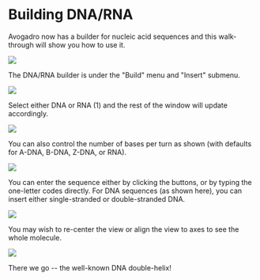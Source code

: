 # Building DNA/RNA

Avogadro now has a builder for nucleic acid sequences and this walk-through will show you how to use it.

![][1]

[1]: images/4-building-dna-rna/media_1340331911582.png

The DNA/RNA builder is under the "Build" menu and "Insert" submenu.

![][2]

[2]: images/4-building-dna-rna/media_1340331923310.png

Select either DNA or RNA (1) and the rest of the window will update accordingly.

![][3]

[3]: images/4-building-dna-rna/media_1340331942795.png

You can also control the number of bases per turn as shown (with defaults for A-DNA, B-DNA, Z-DNA, or RNA).

![][4]

[4]: images/4-building-dna-rna/media_1340331963717.png

You can enter the sequence either by clicking the buttons, or by typing the one-letter codes directly. For DNA sequences (as shown here), you can insert either single-stranded or double-stranded DNA.

![][5]

[5]: images/4-building-dna-rna/media_1340331979486.png

You may wish to re-center the view or align the view to axes to see the whole molecule.

![][6]

[6]: images/4-building-dna-rna/media_1340331996253.png

There we go -- the well-known DNA double-helix!